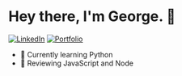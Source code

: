 # Hey there, I'm George. 👋

<p align="center">
  
<a href='https://www.linkedin.com/in/george-flores-a84b24157/' target= 'blank_' alt='LinkedIn'> ![LinkedIn](https://img.shields.io/badge/LinkedIn--_.svg?style=social&logo=linkedin)</a>
<a href='http://gfloresportfolio.herokuapp.com/' target='blank_' alt= 'portfolio'> ![Portfolio](https://img.shields.io/badge/Github--_.svg?style=social&logo=github)</a>


- 🌱 Currently learning Python 
- 🔭 Reviewing JavaScript and Node
</p>

<!--
**lu-gflores/lu-gflores** is a ✨ _special_ ✨ repository because its `README.md` (this file) appears on your GitHub profile.

Here are some ideas to get you started:

- 🔭 I’m currently working on ...
- 🌱 I’m currently learning ...
- 👯 I’m looking to collaborate on ...
- 🤔 I’m looking for help with ...
- 💬 Ask me about ...
- 📫 How to reach me: ...
- 😄 Pronouns: ...
- ⚡ Fun fact: ...
-->
